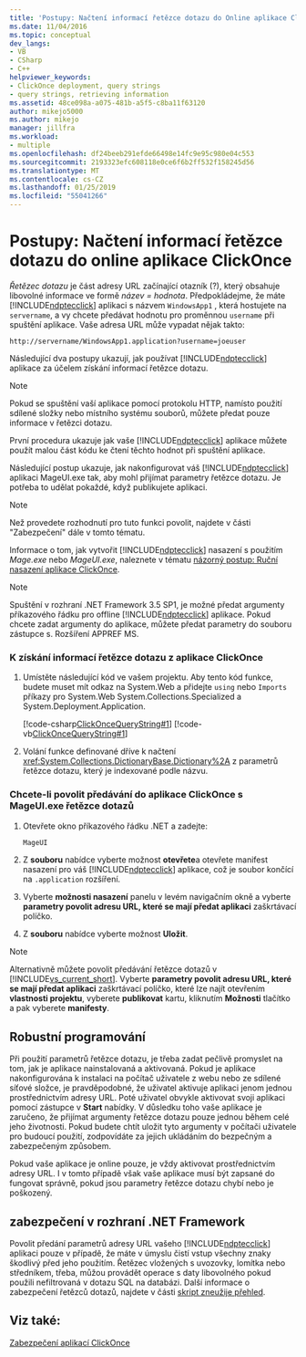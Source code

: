 ```yaml
---
title: 'Postupy: Načtení informací řetězce dotazu do Online aplikace ClickOnce | Dokumentace Microsoftu'
ms.date: 11/04/2016
ms.topic: conceptual
dev_langs:
- VB
- CSharp
- C++
helpviewer_keywords:
- ClickOnce deployment, query strings
- query strings, retrieving information
ms.assetid: 48ce098a-a075-481b-a5f5-c8ba11f63120
author: mikejo5000
ms.author: mikejo
manager: jillfra
ms.workload:
- multiple
ms.openlocfilehash: df24beeb291efde66498e14fc9e95c980e04c553
ms.sourcegitcommit: 2193323efc608118e0ce6f6b2ff532f158245d56
ms.translationtype: MT
ms.contentlocale: cs-CZ
ms.lasthandoff: 01/25/2019
ms.locfileid: "55041266"
---
```

# <a name="how-to-retrieve-query-string-information-in-an-online-clickonce-application"></a>Postupy: Načtení informací řetězce dotazu do online aplikace ClickOnce
*Řetězec dotazu* je část adresy URL začínající otazník (?), který obsahuje libovolné informace ve formě *název = hodnota*. Předpokládejme, že máte [!INCLUDE[ndptecclick](../deployment/includes/ndptecclick_md.md)] aplikaci s názvem `WindowsApp1` , která hostujete na `servername`, a vy chcete předávat hodnotu pro proměnnou `username` při spuštění aplikace. Vaše adresa URL může vypadat nějak takto:  
  
 `http://servername/WindowsApp1.application?username=joeuser`  
  
 Následující dva postupy ukazují, jak používat [!INCLUDE[ndptecclick](../deployment/includes/ndptecclick_md.md)] aplikace za účelem získání informací řetězce dotazu.  
  
> [!NOTE]
>  Pokud se spuštění vaší aplikace pomocí protokolu HTTP, namísto použití sdílené složky nebo místního systému souborů, můžete předat pouze informace v řetězci dotazu.  
  
 První procedura ukazuje jak vaše [!INCLUDE[ndptecclick](../deployment/includes/ndptecclick_md.md)] aplikace můžete použít malou část kódu ke čtení těchto hodnot při spuštění aplikace.  
  
 Následující postup ukazuje, jak nakonfigurovat váš [!INCLUDE[ndptecclick](../deployment/includes/ndptecclick_md.md)] aplikaci MageUI.exe tak, aby mohl přijímat parametry řetězce dotazu. Je potřeba to udělat pokaždé, když publikujete aplikaci.  
  
> [!NOTE]
>  Než provedete rozhodnutí pro tuto funkci povolit, najdete v části "Zabezpečení" dále v tomto tématu.  
  
 Informace o tom, jak vytvořit [!INCLUDE[ndptecclick](../deployment/includes/ndptecclick_md.md)] nasazení s použitím *Mage.exe* nebo *MageUI.exe*, naleznete v tématu [názorný postup: Ruční nasazení aplikace ClickOnce](../deployment/walkthrough-manually-deploying-a-clickonce-application.md).  
  
> [!NOTE]
>  Spuštění v rozhraní .NET Framework 3.5 SP1, je možné předat argumenty příkazového řádku pro offline [!INCLUDE[ndptecclick](../deployment/includes/ndptecclick_md.md)] aplikace. Pokud chcete zadat argumenty do aplikace, můžete předat parametry do souboru zástupce s. Rozšíření APPREF MS.  
  
### <a name="to-obtain-query-string-information-from-a-clickonce-application"></a>K získání informací řetězce dotazu z aplikace ClickOnce  
  
1.  Umístěte následující kód ve vašem projektu. Aby tento kód funkce, budete muset mít odkaz na System.Web a přidejte `using` nebo `Imports` příkazy pro System.Web System.Collections.Specialized a System.Deployment.Application.  
  
     [!code-csharp[ClickOnceQueryString#1](../deployment/codesnippet/CSharp/how-to-retrieve-query-string-information-in-an-online-clickonce-application_1.cs)]
     [!code-vb[ClickOnceQueryString#1](../deployment/codesnippet/VisualBasic/how-to-retrieve-query-string-information-in-an-online-clickonce-application_1.vb)]  
  
2.  Volání funkce definované dříve k načtení <xref:System.Collections.DictionaryBase.Dictionary%2A> z parametrů řetězce dotazu, který je indexované podle názvu.  
  
### <a name="to-enable-query-string-passing-in-a-clickonce-application-with-mageuiexe"></a>Chcete-li povolit předávání do aplikace ClickOnce s MageUI.exe řetězce dotazů  
  
1. Otevřete okno příkazového řádku .NET a zadejte:  
  
   ```cmd  
   MageUI  
   ```  
  
2. Z **souboru** nabídce vyberte možnost **otevřete**a otevřete manifest nasazení pro váš [!INCLUDE[ndptecclick](../deployment/includes/ndptecclick_md.md)] aplikace, což je soubor končící na `.application` rozšíření.  
  
3. Vyberte **možnosti nasazení** panelu v levém navigačním okně a vyberte **parametry povolit adresu URL, které se mají předat aplikaci** zaškrtávací políčko.  
  
4. Z **souboru** nabídce vyberte možnost **Uložit**.  
  
> [!NOTE]
>  Alternativně můžete povolit předávání řetězce dotazů v [!INCLUDE[vs_current_short](../code-quality/includes/vs_current_short_md.md)]. Vyberte **parametry povolit adresu URL, které se mají předat aplikaci** zaškrtávací políčko, které lze najít otevřením **vlastnosti projektu**, vyberete **publikovat** kartu, kliknutím **Možnosti** tlačítko a pak vyberete **manifesty**.  
  
## <a name="robust-programming"></a>Robustní programování  
 Při použití parametrů řetězce dotazu, je třeba zadat pečlivě promyslet na tom, jak je aplikace nainstalovaná a aktivovaná. Pokud je aplikace nakonfigurována k instalaci na počítač uživatele z webu nebo ze sdílené síťové složce, je pravděpodobné, že uživatel aktivuje aplikaci jenom jednou prostřednictvím adresy URL. Poté uživatel obvykle aktivovat svoji aplikaci pomocí zástupce v **Start** nabídky. V důsledku toho vaše aplikace je zaručeno, že přijímat argumenty řetězce dotazu pouze jednou během celé jeho životnosti. Pokud budete chtít uložit tyto argumenty v počítači uživatele pro budoucí použití, zodpovídáte za jejich ukládáním do bezpečným a zabezpečeným způsobem.  
  
 Pokud vaše aplikace je online pouze, je vždy aktivovat prostřednictvím adresy URL. I v tomto případě však vaše aplikace musí být zapsané do fungovat správně, pokud jsou parametry řetězce dotazu chybí nebo je poškozený.  
  
## <a name="net-framework-security"></a>zabezpečení v rozhraní .NET Framework  
 Povolit předání parametrů adresy URL vašeho [!INCLUDE[ndptecclick](../deployment/includes/ndptecclick_md.md)] aplikaci pouze v případě, že máte v úmyslu čistí vstup všechny znaky škodlivý před jeho použitím. Řetězec vložených s uvozovky, lomítka nebo středníkem, třeba, můžou provádět operace s daty libovolného pokud použili nefiltrovaná v dotazu SQL na databázi. Další informace o zabezpečení řetězců dotazů, najdete v části [skript zneužije přehled](https://msdn.microsoft.com/Library/772c7312-211a-4eb3-8d6e-eec0aa1dcc07).  
  
## <a name="see-also"></a>Viz také:  
 [Zabezpečení aplikací ClickOnce](../deployment/securing-clickonce-applications.md)